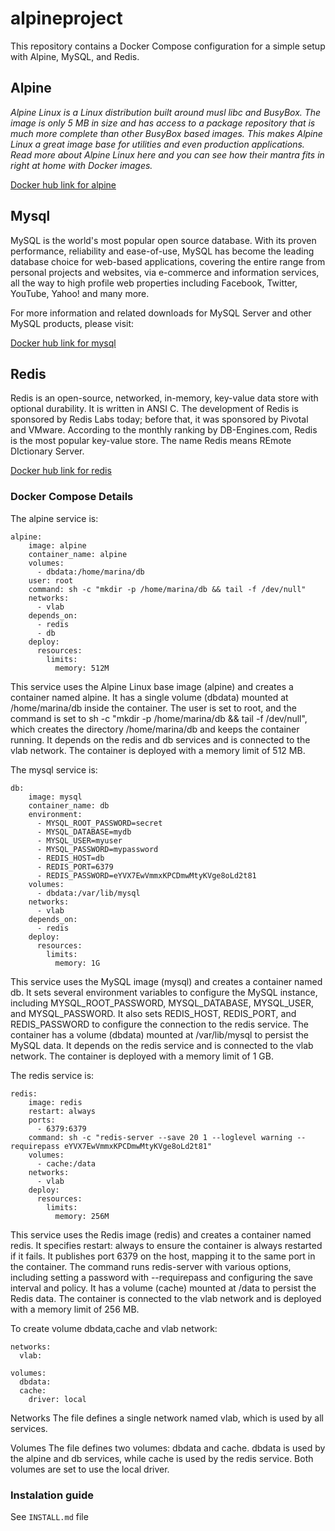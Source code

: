 # alpineproject
This repository contains a Docker Compose configuration for a simple setup with Alpine, MySQL, and Redis.

## Alpine
*Alpine Linux is a Linux distribution built around musl libc and BusyBox. The image is only 5 MB in size and has access to a package repository that is much more complete than other BusyBox based images. This makes Alpine Linux a great image base for utilities and even production applications. Read more about Alpine Linux here and you can see how their mantra fits in right at home with Docker images.*

[Docker hub link for alpine](https://hub.docker.com/_/alpine)

## Mysql
MySQL is the world's most popular open source database. With its proven performance, reliability and ease-of-use, MySQL has become the leading database choice for web-based applications, covering the entire range from personal projects and websites, via e-commerce and information services, all the way to high profile web properties including Facebook, Twitter, YouTube, Yahoo! and many more.

For more information and related downloads for MySQL Server and other MySQL products, please visit:

[Docker hub link for mysql](www.mysql.com)

## Redis
Redis is an open-source, networked, in-memory, key-value data store with optional durability. It is written in ANSI C. The development of Redis is sponsored by Redis Labs today; before that, it was sponsored by Pivotal and VMware. According to the monthly ranking by DB-Engines.com, Redis is the most popular key-value store. The name Redis means REmote DIctionary Server.

[Docker hub link for redis](wikipedia.org/wiki/Redis)

### Docker Compose Details

The alpine service is:
```
alpine:
    image: alpine
    container_name: alpine
    volumes:
      - dbdata:/home/marina/db
    user: root 
    command: sh -c "mkdir -p /home/marina/db && tail -f /dev/null"
    networks:
      - vlab
    depends_on:
      - redis
      - db
    deploy:
      resources:
        limits:
          memory: 512M
```
This service uses the Alpine Linux base image (alpine) and creates a container named alpine. It has a single volume (dbdata) mounted at /home/marina/db inside the container. The user is set to root, and the command is set to sh -c "mkdir -p /home/marina/db && tail -f /dev/null", which creates the directory /home/marina/db and keeps the container running. It depends on the redis and db services and is connected to the vlab network. The container is deployed with a memory limit of 512 MB.

The mysql service is:
```
db:
    image: mysql
    container_name: db
    environment:
      - MYSQL_ROOT_PASSWORD=secret
      - MYSQL_DATABASE=mydb
      - MYSQL_USER=myuser
      - MYSQL_PASSWORD=mypassword
      - REDIS_HOST=db
      - REDIS_PORT=6379
      - REDIS_PASSWORD=eYVX7EwVmmxKPCDmwMtyKVge8oLd2t81 
    volumes:
      - dbdata:/var/lib/mysql
    networks:
      - vlab
    depends_on:
      - redis
    deploy:
      resources:
        limits:
          memory: 1G
```
This service uses the MySQL image (mysql) and creates a container named db. It sets several environment variables to configure the MySQL instance, including MYSQL_ROOT_PASSWORD, MYSQL_DATABASE, MYSQL_USER, and MYSQL_PASSWORD. It also sets REDIS_HOST, REDIS_PORT, and REDIS_PASSWORD to configure the connection to the redis service. The container has a volume (dbdata) mounted at /var/lib/mysql to persist the MySQL data. It depends on the redis service and is connected to the vlab network. The container is deployed with a memory limit of 1 GB.

The redis service is:
```
redis:
    image: redis
    restart: always
    ports:
      - 6379:6379
    command: sh -c "redis-server --save 20 1 --loglevel warning --requirepass eYVX7EwVmmxKPCDmwMtyKVge8oLd2t81"
    volumes: 
      - cache:/data
    networks:
      - vlab
    deploy:
      resources:
        limits:
          memory: 256M
```
This service uses the Redis image (redis) and creates a container named redis. It specifies restart: always to ensure the container is always restarted if it fails. It publishes port 6379 on the host, mapping it to the same port in the container. The command runs redis-server with various options, including setting a password with --requirepass and configuring the save interval and policy. It has a volume (cache) mounted at /data to persist the Redis data. The container is connected to the vlab network and is deployed with a memory limit of 256 MB.

To create volume dbdata,cache and vlab network:
```
networks:
  vlab:

volumes:
  dbdata:
  cache:
    driver: local
```
Networks
The file defines a single network named vlab, which is used by all services.

Volumes
The file defines two volumes: dbdata and cache. dbdata is used by the alpine and db services, while cache is used by the redis service. Both volumes are set to use the local driver.

### Instalation guide
See `INSTALL.md` file
